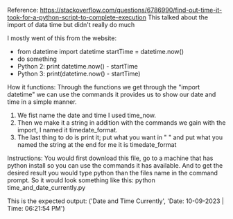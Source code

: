 Reference: 
https://stackoverflow.com/questions/6786990/find-out-time-it-took-for-a-python-script-to-complete-execution 
This talked about the import of data time but didn't really do much

I mostly went of this from the website: 
- from datetime import datetime startTime = datetime.now() 
- do something 
- Python 2: print datetime.now() - startTime 
- Python 3: print(datetime.now() - startTime)

How it functions: 
Through the functions we get through the "import datetime" we can use the commands it provides us to show our date and time in a simple manner.
1. We fist name the date and time I used time_now.
2. Then we make it a string in addition with the commands we gain with the import, I named it timedate_format.
3. The last thing to do is print it; put what you want in " " and put what you named the string at the end for me it is timedate_format

Instructions: 
You would first download this file, go to a machine that has python install so you can use the commands it has available. 
And to get the desired result you would type python than the files name in the command prompt. 
So it would look something like this: python time_and_date_currently.py

This is the expected output: 
('Date and Time Currently', 'Date: 10-09-2023 | Time: 06:21:54 PM')
